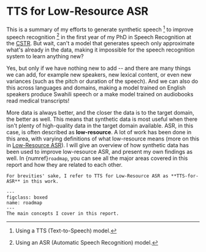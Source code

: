# TTS for Low-Resource ASR

This is a summary of my efforts to generate synthetic speech [^TTS] to improve speech recognition [^ASR] in the first year of my PhD in Speech Recognition at the [CSTR](https://www.cstr.ed.ac.uk/). But wait, can't a model that generates speech only approximate what's already in the data, making it impossible for the speech recognition system to learn anything new?

Yes, but only if we have nothing new to add -- and there are many things we can add, for example new speakers, new lexical content, or even new variances (such as the pitch or duration of the speech). And we can also do this across languages and domains, making a model trained on English speakers produce Swahili speech or a make model trained on audiobooks read medical transcripts!

More data is always better, and the closer the data is to the target domain, the better as well. This means that synthetic data is most useful when there isn't plenty of high-quality data in the target domain available. ASR, in this case, is often described as **low-resource**. A lot of work has been done in this area, with varying definitions of what low-resource means (more on this in [Low-Resource ASR](markdown/03_low_resource_asr)). I will give an overview of how synthetic data has been used to improve low-resource ASR, and present my own findings as well. In {numref}`roadmap`, you can see all the major areas covered in this report and how they are related to each other.  

```{note}
For brevities' sake, I refer to TTS for Low-Resource ASR as **TTS-for-ASR** in this work.
```

```{figure} figures/roadmap.svg
---
figclass: boxed
name: roadmap
---
The main concepts I cover in this report.
```

<!-- There is also a more formal version of this report for submission to the University, which you can download here. -->


[^TTS]: Using a TTS (Text-to-Speech) model.

[^ASR]: Using an ASR (Automatic Speech Recognition) model.